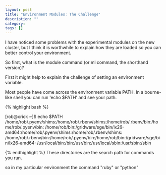 ```yaml
---
layout: post
title: "Environment Modules: The Challenge"
description: ""
category: 
tags: []
---
```


I have noticed some problems with the experimental modules on the new cluster, but I think it is worthwhile to explain how they are loaded so you can better control your environment.


So first, what is the module command (or ml command, the shorthand version)?

First it might help to explain the challenge of setting an environment variable.

Most people have come across the environment variable PATH. In a bourne-like shell you can run 'echo $PATH' and see your path.

{% highlight bash %}

[rob@crick ~]$ echo $PATH
/home/rob/.pyenv/shims:/home/rob/.rbenv/shims:/home/rob/.rbenv/bin:/home/rob/.pyenv/bin:
/home/rob/bin:/gridware/sge/bin/lx26-amd64:/home/rob/.pyenv/shims:/home/rob/.rbenv/shims:
/home/rob/.rbenv/bin:/home/rob/.pyenv/bin:/home/rob/bin:/gridware/sge/bin/lx26-amd64:
/usr/local/bin:/bin:/usr/bin:/usr/local/sbin:/usr/sbin:/sbin

{% endhighlight %}
These directories are the search path for commands you run.

so in my particular environment the command "ruby" or "python" 
